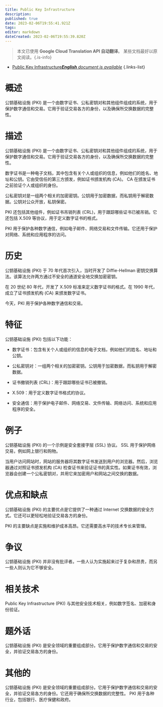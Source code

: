 ```yaml
---
title: Public Key Infrastructure
description: 
published: true
date: 2023-02-06T19:55:41.921Z
tags: 
editor: markdown
dateCreated: 2023-02-06T19:55:39.820Z
---
```


> 本文已使用 **Google Cloud Translation API 自动翻译**。
某些文档最好以原文阅读。{.is-info}



- [Public Key Infrastructure***English** document is available*](/en/Knowledge-base/Dictionary/public-key-infrastructure)
{.links-list}


# 概述
公钥基础设施 (PKI) 是一个由数字证书、公私密钥对和其他组件组成的系统，用于保护数字通信和交易。它用于验证交易各方的身份，以及确保所交换数据的完整性。

# 描述
公钥基础设施 (PKI) 是一个由数字证书、公私密钥对和其他组件组成的系统，用于保护数字通信和交易。它用于验证交易各方的身份，以及确保所交换数据的完整性。

数字证书是一种电子文档，其中包含有关个人或组织的信息，例如他们的姓名、地址和公钥。它由受信任的第三方颁发，例如证书颁发机构 (CA)。 CA 在颁发证书之前验证个人或组织的身份。

公私密钥对是一组两个相关的加密密钥。公钥用于加密数据，而私钥用于解密数据。公钥对公众开放，私钥保密。

PKI 还包括其他组件，例如证书吊销列表 (CRL)，用于跟踪哪些证书已被吊销。它还包括 X.509 等协议，用于定义数字证书的格式。

PKI 用于保护各种数字通信，例如电子邮件、网络交易和文件传输。它还用于保护对网络、系统和应用程序的访问。

# 历史
公钥基础设施 (PKI) 于 70 年代首次引入，当时开发了 Diffie-Hellman 密钥交换算法。该算法允许两方通过不安全的通道安全地交换加密密钥。

在 20 世纪 80 年代，开发了 X.509 标准来定义数字证书的格式。在 1990 年代，成立了证书颁发机构 (CA) 来颁发数字证书。

今天，PKI 用于保护各种数字通信和交易。

# 特征
公钥基础设施 (PKI) 包括以下功能：

- 数字证书：包含有关个人或组织的信息的电子文档，例如他们的姓名、地址和公钥。

- 公私密钥对：一组两个相关的加密密钥。公钥用于加密数据，而私钥用于解密数据。

- 证书撤销列表 (CRL)：用于跟踪哪些证书已被撤销。

- X.509：用于定义数字证书格式的协议。

- 安全通信：用于保护电子邮件、网络交易、文件传输、网络访问、系统和应用程序的安全。

# 例子
公钥基础设施 (PKI) 的一个示例是安全套接字层 (SSL) 协议。 SSL 用于保护网络交易，例如网上银行和购物。

当用户访问网站时，网站的服务器将其数字证书发送到用户的浏览器。然后，浏览器通过对照证书颁发机构 (CA) 检查证书来验证证书的真实性。如果证书有效，浏览器会创建一个公私密钥对，并用它来加密用户和网站之间交换的数据。

# 优点和缺点
公钥基础设施 (PKI) 的主要优点是它提供了一种通过 Internet 交换数据的安全方式。它还可以更轻松地验证交易各方的身份。

PKI 的主要缺点是实施和维护成本高昂。它还需要高水平的技术专长来管理。

# 争议
公钥基础设施 (PKI) 并非没有批评者。一些人认为实施起来过于复杂和昂贵，而另一些人则认为它不够安全。

# 相关技术
Public Key Infrastructure (PKI) 与其他安全技术相关，例如数字签名、加密和身份验证。

# 题外话
公钥基础设施 (PKI) 是安全领域的重要组成部分。它用于保护数字通信和交易的安全，并验证交易各方的身份。

# 其他的
公钥基础设施 (PKI) 是安全领域的重要组成部分。它用于保护数字通信和交易的安全，并验证交易各方的身份。它还用于确保所交换数据的完整性。 PKI 用于各种行业，包括银行、医疗保健和政府。